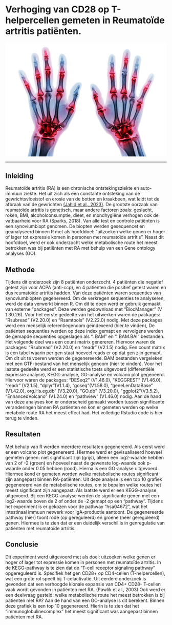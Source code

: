 # Verhoging van CD28 op T-helpercellen gemeten in Reumatoïde artritis patiënten. 
<p align="center">
  <img src="voorblad/reuma-in-handen.jpg" alt="Reuma" width="2000" />
</p>

___

## Inleiding
Reumatoïde artritis (RA) is een chronische ontstekingsziekte en auto-immuun ziekte. Het uit zich als een constante ontsteking van de gewrichtsvloeistof en erosie van de botten en kraakbeen, wat leidt tot de afbraak van de gewrichten [(Jahid et al., 2023)](Bronnen/(Jahid_et_al_2023).pdf).  De grootste oorzaak van reumatoïde artritis is genetisch, maar andere factoren zoals: geslacht, roken, BMI, alcoholconsumptie, dieet, en mondhygiëne verhogen ook de vatbaarheid voor RA (Sparks, 2018).
Van alle test en controle patiënten is een synoviumbiopt genomen. De biopten werden gesequencet en geanalyseerd binnen R met als hoofddoel: “uitzoeken welke genen er hoger of lager tot expressie komen in personen met reumatoïde artritis”. Naast dit hoofddoel, werd er ook onderzocht welke metabolische route het meest betrokken was bij patiënten met RA met behulp van een Gene ontology analyses (GO).

## Methode
Tijdens dit onderzoek zijn 8 patiënten onderzocht. 4 patiënten die negatief getest zijn voor ACPA (anti-ccp), en 4 patiënten die positief getest waren en dus reumatoïde artritis hadden. Van deze patiënten waren sequenties van synoviumbiopten gegenereerd. Om de verkregen sequenties te analyseren, werd de data verwerkt binnen R. Om dit te doen werd er gebruik gemaakt van externe “packages”. Deze werden gedownload met “BiocManager” (V 1.30.26).
Voor het eerste gedeelte van het uitwerken waren de packages: “Rsubread” (V2.20.0) en “Rsamtools” (V2.22.0) nodig. Met deze packages werd een menselijk referentiegenoom geïndexeerd (hier te vinden), De patiënten sequenties werden op deze index gemapt en vervolgens werden de gemapde sequenties opgeslagen als “. BAM” en “. BAM.BAI” bestanden.
 Het volgende deel was een count matrix genereren. Hiervoor waren de packages: “Rsubread” (V2.20.0) en “readr” (V2.1.5) nodig. Een count matrix is een tabel waarin per gen staat hoeveel reads er op dat gen zijn gemapt. Om dit uit te voeren werden de gegenereerde. BAM bestanden vergeleken met een GTF-bestand van het menselijk genoom (hier te vinden).
Voor het laatste gedeelte werd er een statistische toets uitgevoerd (differentiële expressie analyse), KEGG-analyse, GO-analyse en volcano plot gegeneerd. Hiervoor waren de packages: “DESeq2” (V1.46.0), “KEGGREST” (V1.46.0), “readr” (V2.1.5), “dplyr”(V1.1.4), “goseq”(V1.58.0), “geneLenDataBase” (V1.42.0), org.Hs.eg.db” (V3.20.0), “GO.db” (V3.20.0), "ggplot2"(V3.5.2), “EnhancedVolcano” (V1.24.0) en “pathview” (V1.46.0) nodig. Aan de hand van deze analyses kon er onderscheid gemaakt worden tussen significante veranderingen binnen RA patiënten en kon er gemeten werden op welke metabole route RA het meest effect had.
Het volledige Rstudio code is hier terug te vinden.

## Resultaten
Met behulp van R werden meerdere resultaten gegenereerd. Als eerst werd er een volcano plot gegenereerd. Hiermee werd er gevisualiseerd hoeveel gemeten genen: niet significant zijn (grijs), alleen een log2-waarde hebben van 2 of -2 (groen) en hoeveel naast de gewenste log-waarde ook p-waarde onder 0.05 hebben (rood).
Hierna is een GO-analyse uitgevoerd. Hiermee kond er gemeten worden welke metabolische routes significant zijn aangepast binnen RA-patiënten. Uit deze analyse is een top 10 grafiek gegenereerd van de metabolische routes, om te bepalen welke routes het meest significant zijn aangepast. 
Als laatste werd er een KEGG-analyse uitgevoerd. Bij een KEGG-analyse werden de significante genen met een log2-waarde boven de 2 of onder de -2 gemapt op een “pathway”. Tijdens het experiment is er gekozen voor de pathway “hsa04672”, wat het intestinaal immuun netwerk voor IgA-productie aantoont. De gegenereerde pathway (hier) toont rode (op gereguleerd) en groene (neer gereguleerd) genen. Hiermee is te zien dat er een duidelijk verschil is in genregulatie van patiënten met reumatoïde artritis.

## Conclusie
Dit experiment werd uitgevoerd met als doel: uitzoeken welke genen er hoger of lager tot expressie komen in personen met reumatoïde artritis. In de KEGG-pathway is te zien dat de “T-cell receptor signaling pathway” opgereguleerd is. Specifiek het gen CD28+ op CD4-cellen (T-helpercellen), wat een grote rol speelt bij T-celactivatie. Uit eerdere onderzoek is gevonden dat een verhoogde klonale expansie van CD4+ CD28- T-cellen vaak wordt gevonden in patiënten met RA. (Pawlik et al., 2003)
Ook werd er een deelvraag gesteld: welke metabolische route het meest betrokken is bij patiënten met RA? Aan de hand van een GO-analyse is dit berekent. Binnen deze grafiek is een top 10 gegenereerd. Hierin is te zien dat het “immunoglobulinecomplex” het meest significant was aangepast binnen patiënten met RA.
